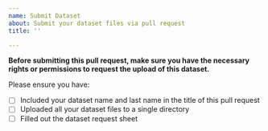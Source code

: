 ```yaml
---
name: Submit Dataset
about: Submit your dataset files via pull request
title: ''

---
```


**Before submitting this pull request, make sure you have the necessary rights or permissions to request the upload of this dataset.**

Please ensure you have:
- [ ] Included your dataset name and last name in the title of this pull request
- [ ] Uploaded all your dataset files to a single directory
- [ ] Filled out the dataset request sheet
